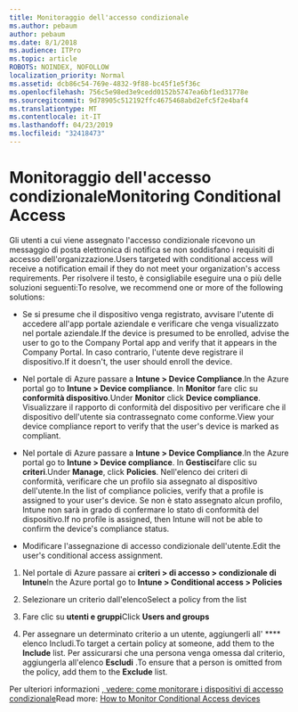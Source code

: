 ```yaml
---
title: Monitoraggio dell'accesso condizionale
ms.author: pebaum
author: pebaum
ms.date: 8/1/2018
ms.audience: ITPro
ms.topic: article
ROBOTS: NOINDEX, NOFOLLOW
localization_priority: Normal
ms.assetid: dcb86c54-769e-4832-9f88-bc45f1e5f36c
ms.openlocfilehash: 756c5e98ed3e9cedd0152b5747ea6bf1ed31778e
ms.sourcegitcommit: 9d78905c512192ffc4675468abd2efc5f2e4baf4
ms.translationtype: MT
ms.contentlocale: it-IT
ms.lasthandoff: 04/23/2019
ms.locfileid: "32418473"
---
```

# <a name="monitoring-conditional-access"></a><span data-ttu-id="027f1-102">Monitoraggio dell'accesso condizionale</span><span class="sxs-lookup"><span data-stu-id="027f1-102">Monitoring Conditional Access</span></span>

<span data-ttu-id="027f1-103">Gli utenti a cui viene assegnato l'accesso condizionale ricevono un messaggio di posta elettronica di notifica se non soddisfano i requisiti di accesso dell'organizzazione.</span><span class="sxs-lookup"><span data-stu-id="027f1-103">Users targeted with conditional access will receive a notification email if they do not meet your organization's access requirements.</span></span> <span data-ttu-id="027f1-104">Per risolvere il testo, è consigliabile eseguire una o più delle soluzioni seguenti:</span><span class="sxs-lookup"><span data-stu-id="027f1-104">To resolve, we recommend one or more of the following solutions:</span></span>
  
- <span data-ttu-id="027f1-105">Se si presume che il dispositivo venga registrato, avvisare l'utente di accedere all'app portale aziendale e verificare che venga visualizzato nel portale aziendale.</span><span class="sxs-lookup"><span data-stu-id="027f1-105">If the device is presumed to be enrolled, advise the user to go to the Company Portal app and verify that it appears in the Company Portal.</span></span> <span data-ttu-id="027f1-106">In caso contrario, l'utente deve registrare il dispositivo.</span><span class="sxs-lookup"><span data-stu-id="027f1-106">If it doesn't, the user should enroll the device.</span></span>
    
- <span data-ttu-id="027f1-107">Nel portale di Azure passare a **Intune \> Device Compliance**.</span><span class="sxs-lookup"><span data-stu-id="027f1-107">In the Azure portal go to **Intune \> Device compliance**.</span></span> <span data-ttu-id="027f1-108">In **Monitor** fare clic su **conformità dispositivo**.</span><span class="sxs-lookup"><span data-stu-id="027f1-108">Under **Monitor** click **Device compliance**.</span></span> <span data-ttu-id="027f1-109">Visualizzare il rapporto di conformità del dispositivo per verificare che il dispositivo dell'utente sia contrassegnato come conforme.</span><span class="sxs-lookup"><span data-stu-id="027f1-109">View your device compliance report to verify that the user's device is marked as compliant.</span></span> 
    
- <span data-ttu-id="027f1-110">Nel portale di Azure passare a **Intune \> Device Compliance**.</span><span class="sxs-lookup"><span data-stu-id="027f1-110">In the Azure portal go to **Intune \> Device compliance**.</span></span> <span data-ttu-id="027f1-111">In **Gestisci**fare clic su **criteri**.</span><span class="sxs-lookup"><span data-stu-id="027f1-111">Under **Manage**, click **Policies**.</span></span> <span data-ttu-id="027f1-112">Nell'elenco dei criteri di conformità, verificare che un profilo sia assegnato al dispositivo dell'utente.</span><span class="sxs-lookup"><span data-stu-id="027f1-112">In the list of compliance policies, verify that a profile is assigned to your user's device.</span></span> <span data-ttu-id="027f1-113">Se non è stato assegnato alcun profilo, Intune non sarà in grado di confermare lo stato di conformità del dispositivo.</span><span class="sxs-lookup"><span data-stu-id="027f1-113">If no profile is assigned, then Intune will not be able to confirm the device's compliance status.</span></span> 
    
- <span data-ttu-id="027f1-114">Modificare l'assegnazione di accesso condizionale dell'utente.</span><span class="sxs-lookup"><span data-stu-id="027f1-114">Edit the user's conditional access assignment.</span></span>
    
1. <span data-ttu-id="027f1-115">Nel portale di Azure passare ai **criteri \> di accesso \> condizionale di Intune**</span><span class="sxs-lookup"><span data-stu-id="027f1-115">In the Azure portal go to **Intune \> Conditional access \> Policies**</span></span>
    
2. <span data-ttu-id="027f1-116">Selezionare un criterio dall'elenco</span><span class="sxs-lookup"><span data-stu-id="027f1-116">Select a policy from the list</span></span>
    
3. <span data-ttu-id="027f1-117">Fare clic su **utenti e gruppi**</span><span class="sxs-lookup"><span data-stu-id="027f1-117">Click **Users and groups**</span></span>
    
4. <span data-ttu-id="027f1-118">Per assegnare un determinato criterio a un utente, aggiungerli all' \*\*\*\* elenco Includi.</span><span class="sxs-lookup"><span data-stu-id="027f1-118">To target a certain policy at someone, add them to the **Include** list.</span></span> <span data-ttu-id="027f1-119">Per assicurarsi che una persona venga omessa dal criterio, aggiungerla all'elenco **Escludi** .</span><span class="sxs-lookup"><span data-stu-id="027f1-119">To ensure that a person is omitted from the policy, add them to the **Exclude** list.</span></span> 
    
<span data-ttu-id="027f1-120">Per ulteriori informazioni [, vedere: come monitorare i dispositivi di accesso condizionale](https://docs.microsoft.com/intune/conditional-access-exchange-monitor)</span><span class="sxs-lookup"><span data-stu-id="027f1-120">Read more: [How to Monitor Conditional Access devices](https://docs.microsoft.com/intune/conditional-access-exchange-monitor)</span></span>
  


